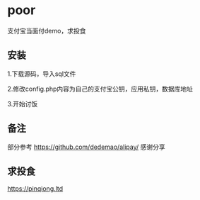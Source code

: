 # poor
支付宝当面付demo，求投食

## 安装
1.下载源码，导入sql文件

2.修改config.php内容为自己的支付宝公钥，应用私钥，数据库地址

3.开始讨饭

## 备注
部分参考 https://github.com/dedemao/alipay/
感谢分享

## 求投食

https://pinqiong.ltd
